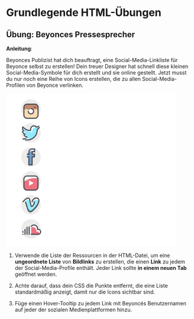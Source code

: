 # Grundlegende HTML-Übungen

## Übung: Beyonces Pressesprecher

**Anleitung**:

Beyonces Publizist hat dich beauftragt, eine Social-Media-Linkliste für Beyonce selbst zu erstellen! Dein treuer Designer hat schnell diese kleinen Social-Media-Symbole für dich erstellt und sie online gestellt. Jetzt musst du nur noch eine Reihe von Icons erstellen, die zu allen Social-Media-Profilen von Beyonce verlinken.

![mock](./mocks/mock.png)

1. Verwende die Liste der Ressourcen in der HTML-Datei, um eine **ungeordnete Liste** von **Bildlinks** zu erstellen, die einen **Link** zu jedem der Social-Media-Profile enthält. Jeder Link sollte **in einem neuen Tab** geöffnet werden.

2. Achte darauf, dass dein CSS die Punkte entfernt, die eine Liste standardmäßig anzeigt, damit nur die Icons sichtbar sind.

3. Füge einen Hover-Tooltip zu jedem Link mit Beyoncés Benutzernamen auf jeder der sozialen Medienplattformen hinzu.